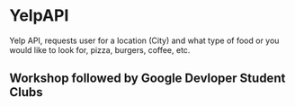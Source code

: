 # YelpAPI
Yelp API, requests user for a location (City) and what type of food or you would like to look for, pizza, burgers, coffee, etc.

## Workshop followed by Google Devloper Student Clubs
